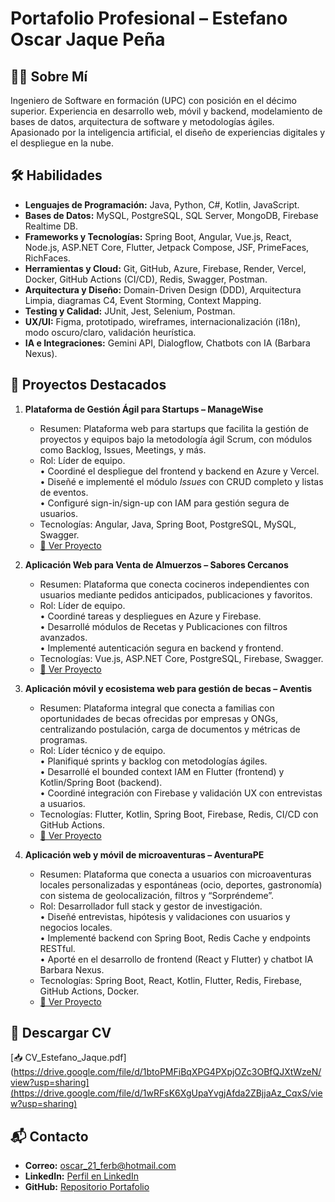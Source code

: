 # Portafolio Profesional – Estefano Oscar Jaque Peña  
## 👨‍💻 Sobre Mí  
Ingeniero de Software en formación (UPC) con posición en el décimo superior. Experiencia en desarrollo web, móvil y backend, modelamiento de bases de datos, arquitectura de software y metodologías ágiles. Apasionado por la inteligencia artificial, el diseño de experiencias digitales y el despliegue en la nube.  

## 🛠 Habilidades  
- **Lenguajes de Programación:** Java, Python, C#, Kotlin, JavaScript.  
- **Bases de Datos:** MySQL, PostgreSQL, SQL Server, MongoDB, Firebase Realtime DB.  
- **Frameworks y Tecnologías:** Spring Boot, Angular, Vue.js, React, Node.js, ASP.NET Core, Flutter, Jetpack Compose, JSF, PrimeFaces, RichFaces.  
- **Herramientas y Cloud:** Git, GitHub, Azure, Firebase, Render, Vercel, Docker, GitHub Actions (CI/CD), Redis, Swagger, Postman.  
- **Arquitectura y Diseño:** Domain-Driven Design (DDD), Arquitectura Limpia, diagramas C4, Event Storming, Context Mapping.  
- **Testing y Calidad:** JUnit, Jest, Selenium, Postman.  
- **UX/UI:** Figma, prototipado, wireframes, internacionalización (i18n), modo oscuro/claro, validación heurística.  
- **IA e Integraciones:** Gemini API, Dialogflow, Chatbots con IA (Barbara Nexus).  

## 🌟 Proyectos Destacados  

1. **Plataforma de Gestión Ágil para Startups – ManageWise**    
   - Resumen: Plataforma web para startups que facilita la gestión de proyectos y equipos bajo la metodología ágil Scrum, con módulos como Backlog, Issues, Meetings, y más.  
   - Rol: Líder de equipo.  
      • Coordiné el despliegue del frontend y backend en Azure y Vercel.  
      • Diseñé e implementé el módulo *Issues* con CRUD completo y listas de eventos.  
      • Configuré sign-in/sign-up con IAM para gestión segura de usuarios.  
   - Tecnologías: Angular, Java, Spring Boot, PostgreSQL, MySQL, Swagger.  
   - [🔗 Ver Proyecto](https://github.com/Horizon-ManageWise)  

2. **Aplicación Web para Venta de Almuerzos – Sabores Cercanos**  
   - Resumen: Plataforma que conecta cocineros independientes con usuarios mediante pedidos anticipados, publicaciones y favoritos.  
   - Rol: Líder de equipo.  
      • Coordiné tareas y despliegues en Azure y Firebase.  
      • Desarrollé módulos de Recetas y Publicaciones con filtros avanzados.  
      • Implementé autenticación segura en backend y frontend.  
   - Tecnologías: Vue.js, ASP.NET Core, PostgreSQL, Firebase, Swagger.  
   - [🔗 Ver Proyecto](https://github.com/Rampart-SaboresCercanos)  

3. **Aplicación móvil y ecosistema web para gestión de becas – Aventis**  
   - Resumen: Plataforma integral que conecta a familias con oportunidades de becas ofrecidas por empresas y ONGs, centralizando postulación, carga de documentos y métricas de programas.  
   - Rol: Líder técnico y de equipo.  
      • Planifiqué sprints y backlog con metodologías ágiles.  
      • Desarrollé el bounded context IAM en Flutter (frontend) y Kotlin/Spring Boot (backend).  
      • Coordiné integración con Firebase y validación UX con entrevistas a usuarios.  
   - Tecnologías: Flutter, Kotlin, Spring Boot, Firebase, Redis, CI/CD con GitHub Actions.  
   - [🔗 Ver Proyecto](https://github.com/Aventis-Scholr)  

4. **Aplicación web y móvil de microaventuras – AventuraPE**  
   - Resumen: Plataforma que conecta a usuarios con microaventuras locales personalizadas y espontáneas (ocio, deportes, gastronomía) con sistema de geolocalización, filtros y “Sorpréndeme”.  
   - Rol: Desarrollador full stack y gestor de investigación.  
      • Diseñé entrevistas, hipótesis y validaciones con usuarios y negocios locales.  
      • Implementé backend con Spring Boot, Redis Cache y endpoints RESTful.  
      • Aporté en el desarrollo de frontend (React y Flutter) y chatbot IA Barbara Nexus.  
   - Tecnologías: Spring Boot, React, Kotlin, Flutter, Redis, Firebase, GitHub Actions, Docker.  
   - [🔗 Ver Proyecto](https://github.com/upc-pre-202510-1ASI0732-4438-AventuraPE)  

## 📄 Descargar CV  
[📥 CV_Estefano_Jaque.pdf](https://drive.google.com/file/d/1btoPMFiBqXPG4PXpjOZc3OBfQJXtWzeN/view?usp=sharing](https://drive.google.com/file/d/1wRFsK6XgUpaYvgjAfda2ZBjjaAz_CqxS/view?usp=sharing)  

## 📬 Contacto  
- **Correo:** oscar_21_ferb@hotmail.com  
- **LinkedIn:** [Perfil en LinkedIn](https://www.linkedin.com/in/estefano-oscar-jaque-pe%C3%B1a-678239340)  
- **GitHub:** [Repositorio Portafolio](https://github.com/estefanojaque/Portafolio/blob/main/README.md)  
